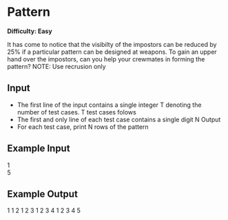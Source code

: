 # Pattern

**Difficulty: Easy**

It has come to notice that the visibilty of the impostors can be reduced by 25% if a particular pattern can be designed at weapons. To gain an upper hand over the impostors, can you help your crewmates in forming the pattern?
NOTE: Use recrusion only

## Input

- The first line of the input contains a single integer T denoting the number of test cases. T test cases folows
- The first and only line of each test case contains a single digit N
  Output
- For each test case, print N rows of the pattern

## Example Input

1 <br/>
5

## Example Output

1
1 2
1 2 3
1 2 3 4
1 2 3 4 5
